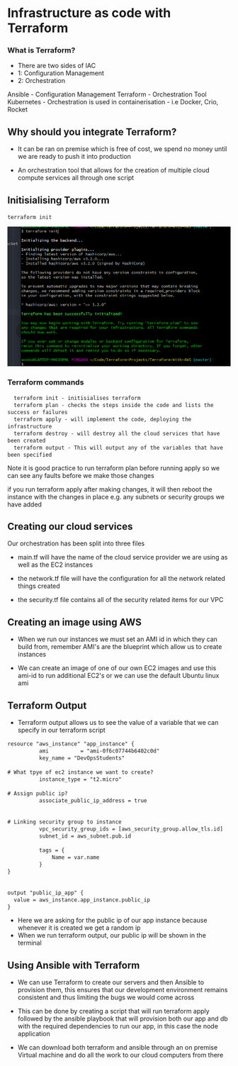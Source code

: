 # Infrastructure as code with Terraform

### What is Terraform?

- There are two sides of IAC
- 1: Configuration Management
- 2: Orchestration

Ansible - Configuration Management
Terraform - Orchestration Tool
Kubernetes - Orchestration is used in containerisation  - i.e Docker, Crio, Rocket


## Why should you integrate Terraform?

- It can be ran on premise which is free of cost, we spend no money until we are ready
to push it into production

- An orchestration tool that allows for the creation of multiple cloud compute services
all through one script


## Initisialising Terraform

```
terraform init
```

![](/images/terraform-init.png)

### Terraform commands
```
  terraform init - initisialises terraform
  terraform plan - checks the steps inside the code and lists the success or failures
  terraform apply - will implement the code, deploying the infrastructure
  terraform destroy - will destroy all the cloud services that have been created
  terraform output - This will output any of the variables that have been specified
```

Note it is good practice to run terraform plan before running apply so we can see
any faults before we make those changes


if you run terraform apply after making changes, it will then reboot the instance
with the changes in place e.g. any subnets or security groups we have added



## Creating our cloud services

Our orchestration has been split into three files

- main.tf will have the name of the cloud service provider we are using as well as the
EC2 instances

- the network.tf file will have the configuration for all the network related things created

- the security.tf file contains all of the security related items for our VPC


## Creating an image using AWS

- When we run our instances we must set an AMI id in which they can build from, remember
AMI's are the blueprint which allow us to create instances

- We can create an image of one of our own EC2 images and use this ami-id to run additional EC2's
or we can use the default Ubuntu linux ami


## Terraform Output

- Terraform output allows us to see the value of a variable that we can specify in our terraform script

```
resource "aws_instance" "app_instance" {
          ami          = "ami-0f6c07744b6402c0d"
          key_name = "DevOpsStudents"

# What tpye of ec2 instance we want to create?
          instance_type = "t2.micro"

# Assign public ip?
          associate_public_ip_address = true


# Linking security group to instance
          vpc_security_group_ids = [aws_security_group.allow_tls.id]
          subnet_id = aws_subnet.pub.id

          tags = {
              Name = var.name
          }
}


output "public_ip_app" {
  value = aws_instance.app_instance.public_ip
}
```

- Here we are asking for the public ip of our app instance because whenever it is created
we get a random ip
- When we run terraform output, our public ip will be shown in the terminal


## Using Ansible with Terraform

- We can use Terraform to create our servers and then Ansible to provision them,
this ensures that our development environment remains consistent and thus limiting
the bugs we would come across

- This can be done by creating a script that will run terraform apply followed by the ansible playbook
that will provision both our app and db with the required dependencies to run our app,
in this case the node application

- We can download both terraform and ansible through an on premise Virtual machine and do all the work to our
cloud computers from there
